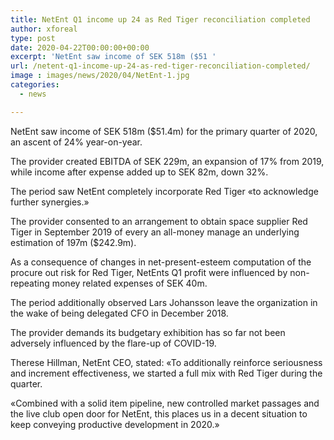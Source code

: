 ```yaml
---
title: NetEnt Q1 income up 24 as Red Tiger reconciliation completed
author: xforeal 
type: post
date: 2020-04-22T00:00:00+00:00
excerpt: 'NetEnt saw income of SEK 518m ($51 '
url: /netent-q1-income-up-24-as-red-tiger-reconciliation-completed/
image : images/news/2020/04/NetEnt-1.jpg
categories:
  - news

---
```

NetEnt saw income of SEK 518m ($51.4m) for the primary quarter of 2020, an ascent of 24&percnt; year-on-year. 

The provider created EBITDA of SEK 229m, an expansion of 17&percnt; from 2019, while income after expense added up to SEK 82m, down 32&percnt;. 

The period saw NetEnt completely incorporate Red Tiger &#171;to acknowledge further synergies.&#187; 

The provider consented to an arrangement to obtain space supplier Red Tiger in September 2019 of every an all-money manage an underlying estimation of 197m ($242.9m). 

As a consequence of changes in net-present-esteem computation of the procure out risk for Red Tiger, NetEnts Q1 profit were influenced by non-repeating money related expenses of SEK 40m. 

The period additionally observed Lars Johansson leave the organization in the wake of being delegated CFO in December 2018. 

The provider demands its budgetary exhibition has so far not been adversely influenced by the flare-up of COVID-19. 

Therese Hillman, NetEnt CEO, stated: &#171;To additionally reinforce seriousness and increment effectiveness, we started a full mix with Red Tiger during the quarter. 

&#171;Combined with a solid item pipeline, new controlled market passages and the live club open door for NetEnt, this places us in a decent situation to keep conveying productive development in 2020.&#187;